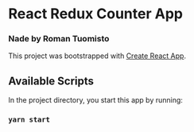 # React Redux Counter App
### Nade by Roman Tuomisto

This project was bootstrapped with [Create React App](https://github.com/facebook/create-react-app).

## Available Scripts

In the project directory, you start this app by running:

### `yarn start`